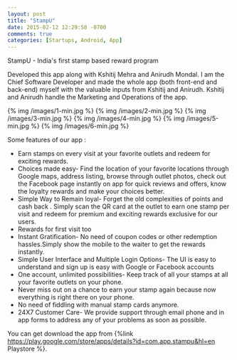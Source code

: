 ```yaml
---
layout: post
title: "StampU"
date: 2015-02-12 12:29:58 -0700
comments: true
categories: [Startups, Android, App]
---
```


StampU - India's first stamp based reward program

Developed this app along with Kshitij Mehra and Anirudh Mondal. I am the Chief Software Developer and made the whole app (both front-end and back-end) myself with the valuable inputs from Kshitij and Anirudh. Kshitij and Anirudh handle the Marketing and Operations of the app.

{% img  /images/1-min.jpg   %}
{% img  /images/2-min.jpg   %}
{% img  /images/3-min.jpg   %}
{% img  /images/4-min.jpg   %}
{% img  /images/5-min.jpg   %}
{% img  /images/6-min.jpg   %}

Some features of our app :

- Earn stamps on every visit at your favorite outlets and redeem for exciting rewards.
- Choices made easy- Find the location of your favorite locations through Google maps, address listing, browse through outlet photos, check out the Facebook page instantly on app for quick reviews and offers, know the loyalty rewards and make your choices better.
- Simple Way to Remain loyal- Forget the old complexities of points and cash back . Simply scan the QR card at the outlet to earn one stamp per visit and redeem for premium and exciting rewards exclusive for our users.
- Rewards for first visit too
- Instant Gratification- No need of coupon codes or other redemption hassles.Simply show the mobile to the waiter to get the rewards instantly.
- Simple User Interface and Multiple Login Options- The UI is easy to understand and sign up is easy with Google or Facebook accounts
- One account, unlimited possibilities- Keep track of all your stamps at all your favorite outlets on your phone.
- Never miss out on a chance to earn your stamp again because now everything is right there on your phone.
- No need of fiddling with manual stamp cards anymore.
- 24X7 Customer Care- We provide support through email phone and in app forms to address any of your problems as soon as possible.


You can get download the app from  {%link https://play.google.com/store/apps/details?id=com.app.stampu&hl=en Playstore %}.

